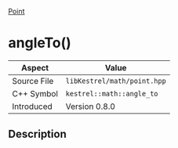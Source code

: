 [Point](index)
# angleTo()
| Aspect | Value |
| --- | --- |
| Source File | `libKestrel/math/point.hpp` |
| C++ Symbol | `kestrel::math::angle_to` |
| Introduced | Version 0.8.0 |
## Description

